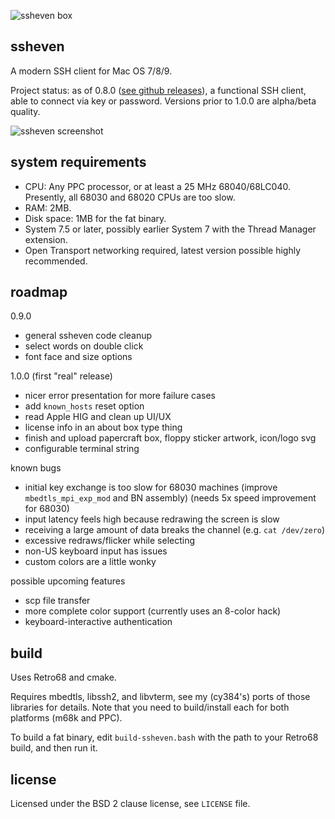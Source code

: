 ![ssheven box](http://www.cy384.com/media/img/ssheven_box_front_small.png)

ssheven
-------
A modern SSH client for Mac OS 7/8/9.

Project status: as of 0.8.0 ([see github releases](https://github.com/cy384/ssheven/releases)), a functional SSH client, able to connect via key or password.  Versions prior to 1.0.0 are alpha/beta quality.

![ssheven screenshot](http://www.cy384.com/media/img/ssheven-0.6.1-screenshot.png)

system requirements
-------------------
* CPU: Any PPC processor, or at least a 25 MHz 68040/68LC040.  Presently, all 68030 and 68020 CPUs are too slow.
* RAM: 2MB.
* Disk space: 1MB for the fat binary.
* System 7.5 or later, possibly earlier System 7 with the Thread Manager extension.
* Open Transport networking required, latest version possible highly recommended.

roadmap
-------
0.9.0
* general ssheven code cleanup
* select words on double click
* font face and size options

1.0.0 (first "real" release)
* nicer error presentation for more failure cases
* add `known_hosts` reset option
* read Apple HIG and clean up UI/UX
* license info in an about box type thing
* finish and upload papercraft box, floppy sticker artwork, icon/logo svg
* configurable terminal string

known bugs
* initial key exchange is too slow for 68030 machines (improve `mbedtls_mpi_exp_mod` and BN assembly) (needs 5x speed improvement for 68030)
* input latency feels high because redrawing the screen is slow
* receiving a large amount of data breaks the channel (e.g. `cat /dev/zero`)
* excessive redraws/flicker while selecting
* non-US keyboard input has issues
* custom colors are a little wonky

possible upcoming features
* scp file transfer
* more complete color support (currently uses an 8-color hack)
* keyboard-interactive authentication

build
-----
Uses Retro68 and cmake.

Requires mbedtls, libssh2, and libvterm, see my (cy384's) ports of those libraries for details.  Note that you need to build/install each for both platforms (m68k and PPC).

To build a fat binary, edit `build-ssheven.bash` with the path to your Retro68 build, and then run it.

license
-------
Licensed under the BSD 2 clause license, see `LICENSE` file.

